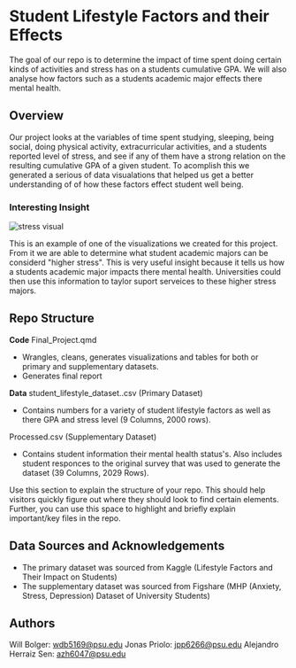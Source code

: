 # Student Lifestyle Factors and their Effects

The goal of our repo is to determine the impact of time spent doing certain kinds of activities and stress has on a students cumulative GPA. We will also analyse how factors such as a students academic major effects there mental health.


## Overview
Our project looks at the variables of time spent studying, sleeping, being social, doing physical activity, extracurricular activities, and a students reported level of stress, and see if any of them have a strong relation on the resulting cumulative GPA of a given student. To acomplish this we generated a serious of data visualations that helped us get a better understanding of of how these factors effect student well being. 


### Interesting Insight
![stress visual](https://github.com/user-attachments/assets/3531f6ae-4686-42fc-9726-0d6eab749bf6)

This is an example of one of the visualizations we created for this project. From it we are able to determine what student academic majors can be considerd "higher stress". This is very useful insight because it tells us how a students academic major impacts there mental health. Universities could then use this information to taylor suport serveices to these higher stress majors. 


## Repo Structure
**Code**
Final_Project.qmd
  - Wrangles, cleans, generates visualizations and tables for both or primary and supplementary datasets.
  - Generates final report

**Data**
student_lifestyle_dataset..csv (Primary Dataset)
  - Contains numbers for a variety of student lifestyle factors as well as there GPA and stress level (9 Columns, 2000 rows).

Processed.csv (Supplementary Dataset)
  - Contains student information their mental health status's. Also includes student responces to the original survey that was used to generate the dataset (39 Columns, 2029 Rows).

Use this section to explain the structure of your repo. This should help visitors quickly figure out where they should look to find certain elements. Further, you can use this space to highlight and briefly explain important/key files in the repo.

## Data Sources and Acknowledgements
- The primary dataset was sourced from Kaggle (Lifestyle Factors and Their Impact on Students)
- The supplementary dataset was sourced from Figshare (MHP (Anxiety, Stress, Depression) Dataset of University Students)

## Authors
Will Bolger: wdb5169@psu.edu
Jonas Priolo: jpp6266@psu.edu
Alejandro Herraiz Sen: azh6047@psu.edu

